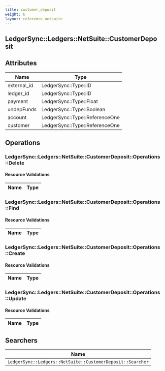```yaml
---
title: customer_deposit
weight: 6
layout: reference_netsuite
---
```


## LedgerSync::Ledgers::NetSuite::CustomerDeposit

## Attributes

| Name | Type |
| ---- | ---- |
| external_id | LedgerSync::Type::ID |
| ledger_id | LedgerSync::Type::ID |
| payment | LedgerSync::Type::Float |
| undepFunds | LedgerSync::Type::Boolean |
| account | LedgerSync::Type::ReferenceOne |
| customer | LedgerSync::Type::ReferenceOne |


## Operations

### LedgerSync::Ledgers::NetSuite::CustomerDeposit::Operations::Delete

#### Resource Validations

| Name | Type |
| ---- | ---- |
### LedgerSync::Ledgers::NetSuite::CustomerDeposit::Operations::Find

#### Resource Validations

| Name | Type |
| ---- | ---- |
### LedgerSync::Ledgers::NetSuite::CustomerDeposit::Operations::Create

#### Resource Validations

| Name | Type |
| ---- | ---- |
### LedgerSync::Ledgers::NetSuite::CustomerDeposit::Operations::Update

#### Resource Validations

| Name | Type |
| ---- | ---- |

## Searchers

| Name |
| ---- |
| `LedgerSync::Ledgers::NetSuite::CustomerDeposit::Searcher` |
